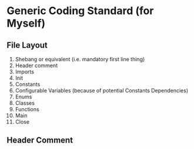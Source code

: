Generic Coding Standard (for Myself)
===============================================================================

File Layout
--------------------------------------------------------------------------------

01. Shebang or equivalent (i.e. mandatory first line thing)
02. Header comment
03. Imports
04. Init
05. Constants
06. Configurable Variables (because of potential Constants Dependencies)
07. Enums
08. Classes
09. Functions
10. Main
11. Close

Header Comment
--------------------------------------------------------------------------------

